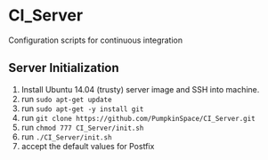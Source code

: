 # CI_Server
Configuration scripts for continuous integration

## Server Initialization
1. Install Ubuntu 14.04 (trusty) server image and SSH into machine.
2. run ```sudo apt-get update```
2. run ```sudo apt-get -y install git```
3. run ```git clone https://github.com/PumpkinSpace/CI_Server.git```
4. run ```chmod 777 CI_Server/init.sh```
5. run ```./CI_Server/init.sh```
6. accept the default values for Postfix



